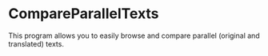 # CompareParallelTexts
This program allows you to easily browse and compare parallel (original and translated) texts.
